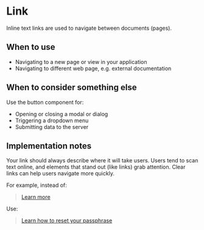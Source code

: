 # Link

Inline text links are used to navigate between documents (pages).

## When to use

- Navigating to a new page or view in your application
- Navigating to different web page, e.g. external documentation

## When to consider something else

Use the button component for:
- Opening or closing a modal or dialog
- Triggering a dropdown menu
- Submitting data to the server

## Implementation notes

Your link should always describe where it will take users. Users tend to scan text online, and elements that stand out (like links) grab attention. Clear links can help users navigate more quickly.

For example, instead of:

> [Learn more](#)

Use:

> [Learn how to reset your passphrase](#)